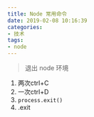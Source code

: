 ```yaml
---
title: Node 常用命令
date: 2019-02-08 10:16:39
categories:
- 技术
tags:
- node
---
```


> 退出 node 环境
1. 两次ctrl+C
2. 一次ctrl+D
3. `process.exit()`
4. .exit
